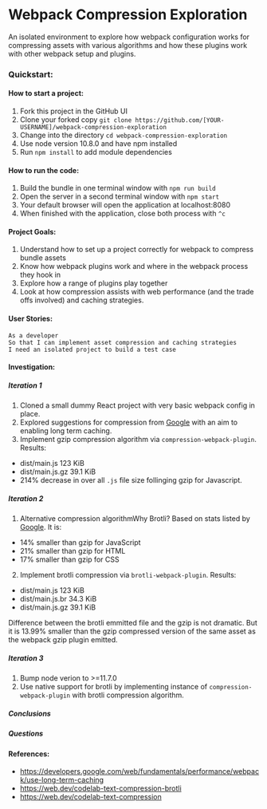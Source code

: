 # Webpack Compression Exploration

An isolated environment to explore how webpack configuration works for compressing assets with various algorithms and how these plugins work with other webpack setup and plugins.

### Quickstart:

#### How to start a project:

1. Fork this project in the GitHub UI
2. Clone your forked copy `git clone https://github.com/[YOUR-USERNAME]/webpack-compression-exploration`
3. Change into the directory `cd webpack-compression-exploration`
4. Use node version 10.8.0 and have npm installed
5. Run `npm install` to add module dependencies

#### How to run the code:

1. Build the bundle in one terminal window with `npm run build`
2. Open the server in a second terminal window with `npm start`
3. Your default browser will open the application at localhost:8080
4. When finished with the application, close both process with `^c`

#### Project Goals:

1. Understand how to set up a project correctly for webpack to compress bundle assets
2. Know how webpack plugins work and where in the webpack process they hook in
3. Explore how a range of plugins play together
4. Look at how compression assists with web performance (and the trade offs involved) and caching strategies.

#### User Stories:

```
As a developer
So that I can implement asset compression and caching strategies
I need an isolated project to build a test case
```

#### Investigation:

##### Iteration 1

1. Cloned a small dummy React project with very basic webpack config in place.
2. Explored suggestions for compression from [Google](https://developers.google.com/web/fundamentals/performance/webpack/use-long-term-caching) with an aim to enabling long term caching.
3. Implement gzip compression algorithm via `compression-webpack-plugin`. Results:

- dist/main.js 123 KiB
- dist/main.js.gz 39.1 KiB
- 214% decrease in over all `.js` file size follinging gzip for Javascript.

##### Iteration 2

1. Alternative compression algorithmWhy Brotli? Based on stats listed by [Google](). It is:

- 14% smaller than gzip for JavaScript
- 21% smaller than gzip for HTML
- 17% smaller than gzip for CSS

2. Implement brotli compression via `brotli-webpack-plugin`. Results:

- dist/main.js 123 KiB
- dist/main.js.br 34.3 KiB
- dist/main.js.gz 39.1 KiB

Difference between the brotli emmitted file and the gzip is not dramatic. But it is 13.99% smaller than the gzip compressed version of the same asset as the webpack gzip plugin emitted.

##### Iteration 3

1. Bump node verion to >=11.7.0
2. Use native support for brotli by implementing instance of `compression-webpack-plugin` with brotli compression algorithm.

##### Conclusions

##### Questions

#### References:

- https://developers.google.com/web/fundamentals/performance/webpack/use-long-term-caching
- https://web.dev/codelab-text-compression-brotli
- https://web.dev/codelab-text-compression
